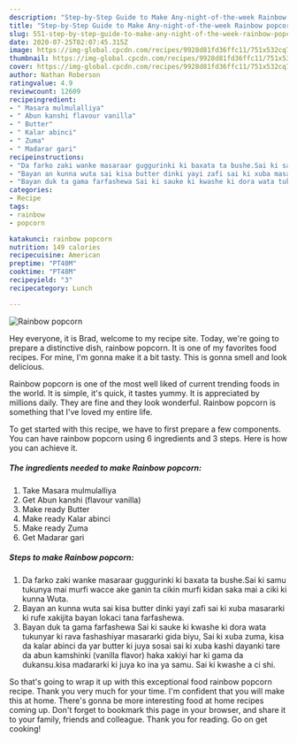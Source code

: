 ```yaml
---
description: "Step-by-Step Guide to Make Any-night-of-the-week Rainbow popcorn"
title: "Step-by-Step Guide to Make Any-night-of-the-week Rainbow popcorn"
slug: 551-step-by-step-guide-to-make-any-night-of-the-week-rainbow-popcorn
date: 2020-07-25T02:07:45.315Z
image: https://img-global.cpcdn.com/recipes/9928d81fd36ffc11/751x532cq70/rainbow-popcorn-recipe-main-photo.jpg
thumbnail: https://img-global.cpcdn.com/recipes/9928d81fd36ffc11/751x532cq70/rainbow-popcorn-recipe-main-photo.jpg
cover: https://img-global.cpcdn.com/recipes/9928d81fd36ffc11/751x532cq70/rainbow-popcorn-recipe-main-photo.jpg
author: Nathan Roberson
ratingvalue: 4.9
reviewcount: 12609
recipeingredient:
- " Masara mulmulalliya"
- " Abun kanshi flavour vanilla"
- " Butter"
- " Kalar abinci"
- " Zuma"
- " Madarar gari"
recipeinstructions:
- "Da farko zaki wanke masaraar guggurinki ki baxata ta bushe.Sai ki samu tukunya mai murfi wacce ake ganin ta cikin murfi kidan saka mai a ciki ki kunna Wuta."
- "Bayan an kunna wuta sai kisa butter dinki yayi zafi sai ki xuba masararki ki rufe xakijita bayan lokaci tana farfashewa."
- "Bayan duk ta gama farfashewa Sai ki sauke ki kwashe ki dora wata tukunyar ki rava fashashiyar masararki gida biyu, Sai ki xuba zuma, kisa da kalar abinci da yar butter ki juya sosai sai ki xuba kashi dayanki tare da abun kamshinki (vanilla flavor) haka xakiyi har ki gama da dukansu.kisa madararki ki juya ko ina ya samu. Sai ki kwashe a ci shi."
categories:
- Recipe
tags:
- rainbow
- popcorn

katakunci: rainbow popcorn 
nutrition: 149 calories
recipecuisine: American
preptime: "PT40M"
cooktime: "PT48M"
recipeyield: "3"
recipecategory: Lunch

---
```



![Rainbow popcorn](https://img-global.cpcdn.com/recipes/9928d81fd36ffc11/751x532cq70/rainbow-popcorn-recipe-main-photo.jpg)

Hey everyone, it is Brad, welcome to my recipe site. Today, we're going to prepare a distinctive dish, rainbow popcorn. It is one of my favorites food recipes. For mine, I'm gonna make it a bit tasty. This is gonna smell and look delicious.



Rainbow popcorn is one of the most well liked of current trending foods in the world. It is simple, it's quick, it tastes yummy. It is appreciated by millions daily. They are fine and they look wonderful. Rainbow popcorn is something that I've loved my entire life.


To get started with this recipe, we have to first prepare a few components. You can have rainbow popcorn using 6 ingredients and 3 steps. Here is how you can achieve it.

<!--inarticleads1-->

##### The ingredients needed to make Rainbow popcorn:

1. Take  Masara mulmulalliya
1. Get  Abun kanshi (flavour vanilla)
1. Make ready  Butter
1. Make ready  Kalar abinci
1. Make ready  Zuma
1. Get  Madarar gari




<!--inarticleads2-->

##### Steps to make Rainbow popcorn:

1. Da farko zaki wanke masaraar guggurinki ki baxata ta bushe.Sai ki samu tukunya mai murfi wacce ake ganin ta cikin murfi kidan saka mai a ciki ki kunna Wuta.
1. Bayan an kunna wuta sai kisa butter dinki yayi zafi sai ki xuba masararki ki rufe xakijita bayan lokaci tana farfashewa.
1. Bayan duk ta gama farfashewa Sai ki sauke ki kwashe ki dora wata tukunyar ki rava fashashiyar masararki gida biyu, Sai ki xuba zuma, kisa da kalar abinci da yar butter ki juya sosai sai ki xuba kashi dayanki tare da abun kamshinki (vanilla flavor) haka xakiyi har ki gama da dukansu.kisa madararki ki juya ko ina ya samu. Sai ki kwashe a ci shi.




So that's going to wrap it up with this exceptional food rainbow popcorn recipe. Thank you very much for your time. I'm confident that you will make this at home. There's gonna be more interesting food at home recipes coming up. Don't forget to bookmark this page in your browser, and share it to your family, friends and colleague. Thank you for reading. Go on get cooking!
